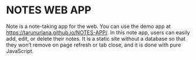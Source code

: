 # NOTES WEB APP
Note is a note-taking app for the web. You can use the demo app at https://tarunurlana.github.io/NOTES-APP/. In this note app, users can easily add, edit, or delete their notes. It is a static site without a database so that they won’t remove on page refresh or tab close, and it is done with pure JavaScript.
